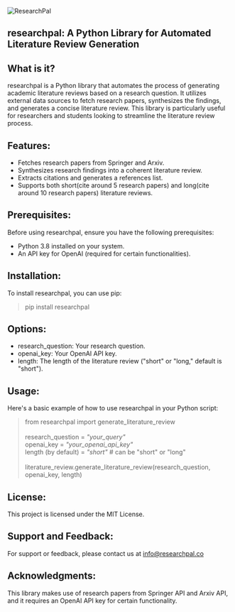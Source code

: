 ![ResearchPal](https://simp4.jpg.church/1ResearchPal166a286b95af90f7.md.png)
## researchpal: A Python Library for Automated Literature Review Generation

## What is it?
researchpal is a Python library that automates the process of generating academic literature reviews based on a research question. It utilizes external data sources to fetch research papers, synthesizes the findings, and generates a concise literature review. This library is particularly useful for researchers and students looking to streamline the literature review process.

## Features:
* Fetches research papers from Springer and Arxiv.
* Synthesizes research findings into a coherent literature review.
* Extracts citations and generates a references list.
* Supports both short(cite around 5 research papers) and long(cite around 10 research papers) literature reviews.

## Prerequisites:
Before using researchpal, ensure you have the following prerequisites:

* Python 3.8 installed on your system.
* An API key for OpenAI (required for certain functionalities).

## Installation:
To install researchpal, you can use pip: 

> pip install researchpal

## Options:
* research_question: Your research question.
* openai_key: Your OpenAI API key.
* length: The length of the literature review ("short" or "long," default is "short").

## Usage:
Here's a basic example of how to use researchpal in your Python script:

> from researchpal import generate_literature_review\
\
> research_question = *"your_query"* \
> openai_key = *"your_openai_api_key"* \
> length (by default) = *"short"*  # can be "short" or "long"\
\
> literature_review.generate_literature_review(research_question, openai_key, length)

## License:
This project is licensed under the MIT License.

## Support and Feedback:
For support or feedback, please contact us at info@researchpal.co

## Acknowledgments:
This library makes use of research papers from Springer API and Arxiv API, and it requires an OpenAI API key for certain functionality.
